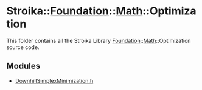 # Stroika::[Foundation](../../ReadMe.md)::[Math](../ReadMe.md)::Optimization

This folder contains all the Stroika Library [Foundation](../../ReadMe.md)::[Math](../ReadMe.md)::Optimization source code.

## Modules

- [DownhillSimplexMinimization.h](DownhillSimplexMinimization.h)
